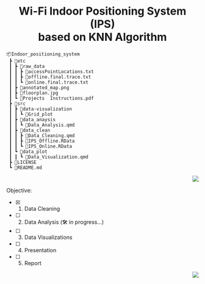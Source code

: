 <h1 align="center"> Wi-Fi Indoor Positioning System (IPS) <br/> based on KNN Algorithm </h1>

```
📦Indoor_positioning_system
 ┣ 📂etc
 ┃ ┣ 📂raw_data
 ┃ ┃ ┣ 📄accessPointLocations.txt
 ┃ ┃ ┣ 📄offline.final.trace.txt
 ┃ ┃ ┗ 📄online.final.trace.txt
 ┃ ┣ 📄annotated_map.png
 ┃ ┣ 📄floorplan.jpg
 ┃ ┗ 📄Projects  Instructions.pdf
 ┣ 📂src
 ┃ ┣ 📂data-visualization
 ┃ ┃ ┗ 📂Grid_plot
 ┃ ┣ 📂data_anaysis
 ┃ ┃ ┗ 📄Data_Analysis.qmd
 ┃ ┣ 📂data_clean
 ┃ ┃ ┣ 📄Data_Cleaning.qmd
 ┃ ┃ ┣ 📄IPS_Offline.RData
 ┃ ┃ ┗ 📄IPS_Online.RData
 ┃ ┗ 📂data_plot
 ┃ ┃ ┗ 📄Data_Visualization.qmd
 ┣ 📄LICENSE
 ┗ 📄README.md
```

<p align="right">
<a href="https://github.com/cyrus-pdx/Indoor_positioning_system/tree/SingSong" target="_blank">
<img src="https://img.shields.io/badge/Wi--Fi IPS-v0.1-blue.svg?logo=Wikiquote" />
</a>
</p>

Objective:
- [x] 1. Data Cleaning 
- [ ] 2. Data Analysis (🛠️ in progress...)
- [ ] 3. Data Visualizations 
- [ ] 4. Presentation 
- [ ] 5. Report

<p align="right">
<a href="https://github.com/cyrus-pdx/Indoor_positioning_system/tree/SingSong" target="_blank">
<img src="https://img.shields.io/github/last-commit/cyrus-pdx/Indoor_positioning_system/SingSong" />
</a>
</p>
